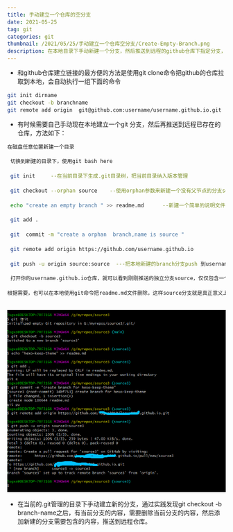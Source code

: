 ```yaml
---
title: 手动建立一个仓库的空分支
date: 2021-05-25
tag: git 
categories: git
thumbnail: /2021/05/25/手动建立一个仓库空分支/Create-Empty-Branch.png
description: 在本地目录下手动新建一个分支，然后推送到远程的github仓库下指定分支，实现独立的多分支管理
---
```




* 和github仓库建立链接的最方便的方法是使用git clone命令把github的仓库拉取到本地，会自动执行一组下面的命令

```bash
git init dirname
git checkout -b branchname
git remote add origin  git@github.com:username/username.github.io.git  
```

* 有时候需要自己手动现在本地建立一个git 分支，然后再推送到远程已存在的仓库，方法如下：

```bash
在磁盘任意位置新建一个目录

 切换到新建的目录下，使用git bash here

 git init     --在当前目录下生成.git目录树，把当前目录纳入版本管理

 git checkout --orphan source    --使用orphan参数来新建一个没有父节点的分支source，并自动切换到source分支下

 echo "create an empty branch " >> readme.md      --新建一个简单的说明文件，目的是在当前的branch下完成commit，才能真正创建这个source分支

 git add .

 git  commit -m "create a orphan  branch,name is source "

 git remote add origin https://github.com/username.github.io

 git push -u origin source:source  ---把本地新建的branch分支push 到username.github.io仓库下,名字也是source.

 打开你的username.github.io仓库，就可以看到刚刚推送的独立分支source，仅仅包含一个readme.md文件

根据需要，也可以在本地使用git命令把readme.md文件删除，这样source分支就是真正意义上空分支了。
  
```

![手动建立空的分支](/images/Create-Empty-Branch.png)

* 在当前的.git管理的目录下手动建立新的分支，通过实践发现git checkout -b branch-name之后，有当前分支的内容，需要删除当前分支的内容，然后添加新建的分支需要包含的内容，推送到远程仓库。

